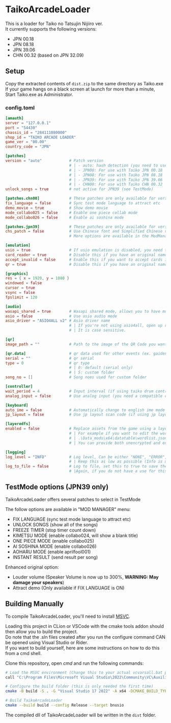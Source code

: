 # TaikoArcadeLoader

This is a loader for Taiko no Tatsujin Nijiiro ver.  
It currently supports the following versions:

* JPN 00.18
* JPN 08.18
* JPN 39.06
* CHN 00.32 (based on JPN 32.09)

## Setup

Copy the extracted contents of `dist.zip` to the same directory as Taiko.exe  
If your game hangs on a black screen at launch for more than a minute, Start Taiko.exe as Administrator.

### config.toml

```toml
[amauth]
server = "127.0.0.1"
port = "54430"
chassis_id = "284111080000"
shop_id = "TAIKO ARCADE LOADER"
game_ver = "00.00"
country_code = "JPN"

[patches]
version = "auto"            # Patch version
                            # | - auto: hash detection (you need to use the original exe otherwise it will not load).
                            # | - JPN00: For use with Taiko JPN 00.18
                            # | - JPN08: For use with Taiko JPN 08.18
                            # | - JPN39: For use with Taiko JPN 39.06
                            # | - CHN00: For use with Taiko CHN 00.32
unlock_songs = true         # not active for JPN39 (see TestMode)

[patches.chn00]             # These patches are only available for version CHN00
fix_language = false        # Sync test mode language to attract etc
demo_movie = true           # Show demo movie
mode_collabo025 = false     # Enable one piece collab mode
mode_collabo026 = false     # Enable ai soshina mode

[patches.jpn39]             # These patches are only available for version JPN39
chs_patch = false           # Use Chinese font and Simplified Chinese values from the wordlist
                            # More options are available in the ModManager, in the TestMode menu (Default key is F1)

[emulation]
usio = true                 # If usio emulation is disabled, you need to place bnusio_original.dll (unmodified bnusio.dll) in the executable folder.
card_reader = true          # Disable this if you have an original namco card reader
accept_invalid = false      # Enable this if you want to accept cards incompatible with the original readers 
qr = true                   # Disable this if you have an original namco qr code scanner

[graphics]
res = { x = 1920, y = 1080 }
windowed = false
cursor = true
vsync = false
fpslimit = 120

[audio]
wasapi_shared = true        # Wasapi shared mode, allows you to have multiple audio sources at once at a cost of having higher latency.
asio = false                # Use asio audio mode
asio_driver = "ASIO4ALL v2" # Asio driver name
                            # | If you're not using asio4all, open up regedit then navigate to HKEY_LOCAL_MACHINE\SOFTWARE\ASIO for your driver's name.
                            # | It is case sensitive.

[qr]
image_path = ""             # Path to the image of the QR Code you want to use

[qr.data]                   # qr data used for other events (ex. gaiden, custom folder)
serial = ""                 # qr serial
type = 0                    # qr type
                            # | 0: default (serial only)
                            # | 5: custom folder
song_no = []                # Song noes used for custom folder

[controller]
wait_period = 4             # Input interval (if using taiko drum controller, should be set to 0)
analog_input = false        # Use analog input (you need a compatible controller, this allows playing small and big notes like on arcade cabinets)

[keyboard]
auto_ime = false            # Automatically change to english ime mode upon game startup
jp_layout = false           # Use jp layout scan code (if using jp layout keyboard, must be set to true)

[layeredfs]
enabled = false             # Replace assets from the game using a layered file system.
                            # | For example if you want to edit the wordlist, add your edited version like so:
                            # | .\Data_mods\x64\datatable\wordlist.json 
                            # | You can provide both unencrypted and encrypted files. 

[logging]
log_level = "INFO"          # Log level, Can be either "NONE", "ERROR", "WARN", "INFO", "DEBUG" and "HOOKS"
                            # | Keep this as low as possible (Info is usually more than enough) as more logging will slow down your game
log_to_file = false         # Log to file, set this to true to save the logs from your last session to TaikoArcadeLoader.log
                            # |Again, if you do not have a use for this (debugging mods or whatnot), turn it off.
```

## TestMode options (JPN39 only)

TaikoArcadeLoader offers several patches to select in TestMode  

The follow options are available in "MOD MANAGER" menu:

* FIX LANGUAGE (sync test mode language to attract etc)
* UNLOCK SONGS (show all of the songs)
* FREEZE TIMER (stop timer count down)
* KIMETSU MODE (enable collabo024, will show a blank title)
* ONE PIECE MODE (enable collabo025)
* AI SOSHINA MODE (enable collabo026)
* AOHARU MODE (enable aprilfool001)
* INSTANT RESULT (send result per song)  

Enhanced original option:

* Louder volume (Speaker Volume is now up to 300%, **WARNING: May damage your speakers**)
* Attract demo (Only available if FIX LANGUAGE is ON)

## Building Manually

To compile TaikoArcadeLoader, you'll need to install [MSVC](https://aka.ms/vs/17/release/vs_BuildTools.exe).

Loading this project in CLion or VSCode with the cmake tools addon should then allow you to build the project.  
Do note that the .sln files created after you run the configure command CAN be opened using Visual Studio or Rider.  
If you want to build yourself, here are some instructions on how to do this from a cmd shell.  

Clone this repository, open *cmd* and run the following commands:

```bash
# Load the MSVC environment (Change this to your actual vcvarsall.bat path)
call "C:\Program Files\Microsoft Visual Studio\2022\Community\VC\Auxiliary\Build\vcvarsall.bat" x64

# Configure the build folder (this is only needed the first time)
cmake -B build -S . -G "Visual Studio 17 2022" -A x64 -DCMAKE_BUILD_TYPE=Release

# Build TaikoArcadeLoader
cmake --build build --config Release --target bnusio
```

The compiled dll of TaikoArcadeLoader will be written in the `dist` folder.